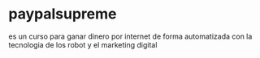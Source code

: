 # paypalsupreme
es un curso para ganar dinero por internet de forma automatizada con la tecnologia de los robot y el marketing digital
